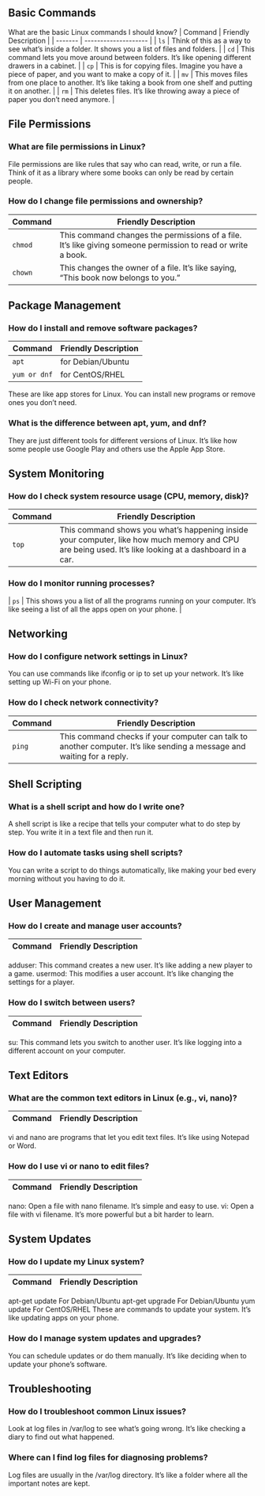 



## Basic Commands
What are the basic Linux commands I should know?
| Command | Friendly Description |
| ------- | -------------------- |
| `ls` | Think of this as a way to see what’s inside a folder. It shows you a list of files and folders. |
| `cd` | This command lets you move around between folders. It’s like opening different drawers in a cabinet. |
| `cp` | This is for copying files. Imagine you have a piece of paper, and you want to make a copy of it. |
| `mv` | This moves files from one place to another. It’s like taking a book from one shelf and putting it on another. |
| `rm` | This deletes files. It’s like throwing away a piece of paper you don’t need anymore. |


## File Permissions
### What are file permissions in Linux?
File permissions are like rules that say who can read, write, or run a file. Think of it as a library where some books can only be read by certain people.
### How do I change file permissions and ownership?
| Command | Friendly Description |
| ------- | -------------------- |
| `chmod` | This command changes the permissions of a file. It’s like giving someone permission to read or write a book. |
| `chown` | This changes the owner of a file. It’s like saying, “This book now belongs to you.” |


## Package Management
### How do I install and remove software packages?
| Command | Friendly Description |
| ------- | -------------------- |
| `apt` | for Debian/Ubuntu |
| `yum or dnf` | for CentOS/RHEL |
These are like app stores for Linux. You can install new programs or remove ones you don’t need.
### What is the difference between apt, yum, and dnf?
They are just different tools for different versions of Linux. It’s like how some people use Google Play and others use the Apple App Store.


## System Monitoring
### How do I check system resource usage (CPU, memory, disk)?
| Command | Friendly Description |
| ------- | -------------------- |
| `top` | This command shows you what’s happening inside your computer, like how much memory and CPU are being used. It’s like looking at a dashboard in a car. |
### How do I monitor running processes?
| `ps` | This shows you a list of all the programs running on your computer. It’s like seeing a list of all the apps open on your phone. |


## Networking
### How do I configure network settings in Linux?
You can use commands like ifconfig or ip to set up your network. It’s like setting up Wi-Fi on your phone.
### How do I check network connectivity?
| Command | Friendly Description |
| ------- | -------------------- |
| `ping` | This command checks if your computer can talk to another computer. It’s like sending a message and waiting for a reply. |


## Shell Scripting
### What is a shell script and how do I write one?

A shell script is like a recipe that tells your computer what to do step by step. You write it in a text file and then run it.
### How do I automate tasks using shell scripts?
You can write a script to do things automatically, like making your bed every morning without you having to do it.


## User Management
### How do I create and manage user accounts?
| Command | Friendly Description |
| ------- | -------------------- |
adduser: This command creates a new user. It’s like adding a new player to a game.
usermod: This modifies a user account. It’s like changing the settings for a player.
### How do I switch between users?
| Command | Friendly Description |
| ------- | -------------------- |
su: This command lets you switch to another user. It’s like logging into a different account on your computer.


## Text Editors
### What are the common text editors in Linux (e.g., vi, nano)?
| Command | Friendly Description |
| ------- | -------------------- |
vi and nano are programs that let you edit text files. It’s like using Notepad or Word.
### How do I use vi or nano to edit files?
| Command | Friendly Description |
| ------- | -------------------- |
nano: Open a file with nano filename. It’s simple and easy to use.
vi: Open a file with vi filename. It’s more powerful but a bit harder to learn.


## System Updates
### How do I update my Linux system?
| Command | Friendly Description |
| ------- | -------------------- |
apt-get update For Debian/Ubuntu 
apt-get upgrade For Debian/Ubuntu
yum update For CentOS/RHEL
These are commands to update your system. 
It’s like updating apps on your phone.
### How do I manage system updates and upgrades?
You can schedule updates or do them manually. It’s like deciding when to update your phone’s software.


## Troubleshooting
### How do I troubleshoot common Linux issues?
Look at log files in /var/log to see what’s going wrong. It’s like checking a diary to find out what happened.
### Where can I find log files for diagnosing problems?
Log files are usually in the /var/log directory. It’s like a folder where all the important notes are kept.
